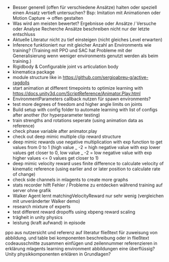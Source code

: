 - Besser generell (offen für verschiedene Ansätze) halten oder speziell einen Ansatz vertieft untersuchen? Bsp: Imitation mit Animationen oder Motion Capture -> offen gestalten
- Was wird am meisten bewertet? Ergebnisse oder Ansätze / Versuche oder Analyse Recherche Ansätze beschreiben nicht nur der letzte entschluss
- Aktuelle Literatur nicht zu tief einsteigen (nicht gleiches Level erwarten)
- Inference funktioniert nur mit gleicher Anzahl an Environments wie training? (Training mit PPO und SAC hat Probleme mit der Generalisierung wenn weniger environments genutzt werden als beim training.)
- Rigidbody & Configurable joint vs articulation body
- kinematica package
- module structure like in https://github.com/sergioabreu-g/active-ragdolls
- start animation at different timepoints to optimize learning with https://docs.unity3d.com/ScriptReference/Animator.Play.html
- EnvironmentParameters callback nutzen für spawn environments?
- test more degrees of freedom and higher angle limits on joints
- Build setup with config folder to automate learning with list of configs after another (for hyperparameter testing)
- train strengths and rotations seperate (using animation data as reference)
- check phase variable after animator.play
- check out deep mimic multiple clip reward structure
- deep mimic rewards use negative multiplication with exp function to get values from 0 to 1
  (high value _ -2 = high negative value with exp lower values get closer to 0, low value _ -2 = low negative value with exp higher values <= 0 values get closer to 1)
- deep mimic velocity reward uses finite difference to calculate velocity of kinematic reference (using earlier and or later position to calculate rate of change)
- check side channels in mlagents to create more graphs
- stats recorder hilft Fehler / Probleme zu entdecken während training auf server ohne grafik
- Walker Agent lernt matchingVelocityReward nur sehr wenig (vergleichen mit unveränderter Walker demo)
- research mixture of experts
- test different reward dropoffs using xbpeng reward scaling
- trägheit in unity physics
- leistung (kraft aufwand) in episode


ppo aus nutzersicht und referenz auf literatur
fließtext für zuweisung von abbildung. und table bei komponenten beschreibung oder in fließtext
codeausschnitte zusammen einfügen und zeilennummer referenzieren in erklärung
mlagents learning environment abbildungen eine überflüssig?
Unity physikkomponenten erklären in Grundlagen?